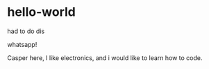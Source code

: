 # hello-world
had to do dis

whatsapp!

Casper here, I like electronics, and i would like to learn how to code.
